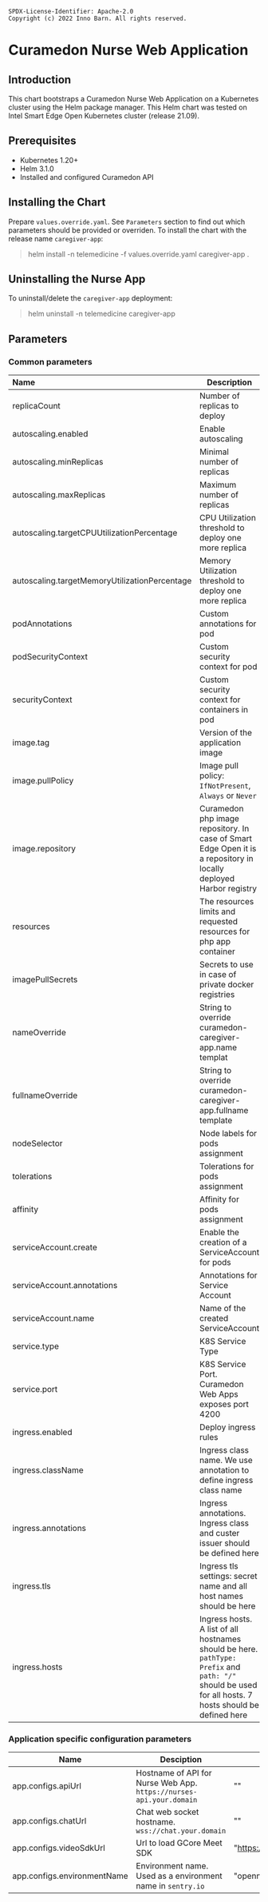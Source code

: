 ```text
SPDX-License-Identifier: Apache-2.0
Copyright (c) 2022 Inno Barn. All rights reserved.
```
# Curamedon Nurse Web Application
## Introduction
This chart bootstraps a Curamedon Nurse Web Application on a Kubernetes cluster using the Helm package manager.
This Helm chart was tested on Intel Smart Edge Open Kubernetes cluster (release 21.09).
## Prerequisites
- Kubernetes 1.20+
- Helm 3.1.0
- Installed and configured Curamedon API

## Installing the Chart
Prepare `values.override.yaml`. See `Parameters` section to find out which parameters
should be provided or overriden. To install the chart with the release name `caregiver-app`:

> helm install -n telemedicine -f values.override.yaml caregiver-app .

## Uninstalling the Nurse App
To uninstall/delete the `caregiver-app` deployment:

> helm uninstall -n telemedicine caregiver-app

## Parameters

### Common parameters
| Name                                          | Description                                                                                                                                            | Default                                                                                 |
|:----------------------------------------------|--------------------------------------------------------------------------------------------------------------------------------------------------------|-----------------------------------------------------------------------------------------|
| replicaCount                                  | Number of replicas to deploy                                                                                                                           | 1                                                                                       |
| autoscaling.enabled                           | Enable autoscaling                                                                                                                                     | false                                                                                   |
| autoscaling.minReplicas                       | Minimal number of replicas                                                                                                                             | 1                                                                                       |
| autoscaling.maxReplicas                       | Maximum number of replicas                                                                                                                             | 5                                                                                       |
| autoscaling.targetCPUUtilizationPercentage    | CPU Utilization threshold to deploy  one more replica                                                                                                  | 90                                                                                      |
| autoscaling.targetMemoryUtilizationPercentage | Memory Utilization threshold to deploy  one more replica                                                                                               | 80                                                                                      |
| podAnnotations                                | Custom annotations for pod                                                                                                                             | {}                                                                                      |
| podSecurityContext                            | Custom security context for pod                                                                                                                        | {}                                                                                      |
| securityContext                               | Custom security context for containers in pod                                                                                                          | {}                                                                                      |
| image.tag                                     | Version of the application image                                                                                                                       | 2.1.1                                                                                   |
| image.pullPolicy                              | Image pull policy: `IfNotPresent`, `Always` or `Never`                                                                                                 | IfNotPresent                                                                            |
| image.repository                              | Curamedon php image repository. In case of Smart Edge Open it is a repository in locally deployed Harbor registry                                      | ""                                                                                      |
| resources                                     | The resources limits and requested resources for php app container                                                                                     | {}                                                                                      |
| imagePullSecrets                              | Secrets to use in case of private docker registries                                                                                                    | []                                                                                      |
| nameOverride                                  | String to override curamedon-caregiver-app.name templat                                                                                                | ""                                                                                      |
| fullnameOverride                              | String to override curamedon-caregiver-app.fullname template                                                                                           | ""                                                                                      |
| nodeSelector                                  | Node labels for pods assignment                                                                                                                        | {}                                                                                      |
| tolerations                                   | Tolerations for pods assignment                                                                                                                        | []                                                                                      |
| affinity                                      | Affinity for pods assignment                                                                                                                           | {}                                                                                      |
| serviceAccount.create                         | Enable the creation of a ServiceAccount for pods                                                                                                       | true                                                                                    |
| serviceAccount.annotations                    | Annotations for Service Account                                                                                                                        | {}                                                                                      |
| serviceAccount.name                           | Name of the created ServiceAccount                                                                                                                     | "2"                                                                                     |
| service.type                                  | K8S Service Type                                                                                                                                       | "ClusterIP"                                                                             |
| service.port                                  | K8S Service Port. Curamedon Web Apps exposes port 4200                                                                                                 | 4200                                                                                    |
| ingress.enabled                               | Deploy ingress rules                                                                                                                                   | true                                                                                    |
| ingress.className                             | Ingress class name. We use annotation to define ingress class name                                                                                     | ""                                                                                      |
| ingress.annotations                           | Ingress annotations. Ingress class and custer issuer should be defined here                                                                            | { kubernetes.io/igress.class: nginx \ cert-manager.io/cluster-issuer: letsencrypt-prod} |
| ingress.tls                                   | Ingress tls settings: secret name and all host names should be here                                                                                    | [{ secretName: telemedicine-curamedon-caregivers-prod-tls-cert \ hosts: []}]            |
| ingress.hosts                                 | Ingress hosts. A list of all hostnames should be here. `pathType: Prefix` and `path: "/"` should be used for all hosts. 7 hosts should be defined here | []                                                                                      |

### Application specific configuration parameters
| Name                        | Desciption                                                          | Default                                     |
|-----------------------------|---------------------------------------------------------------------|---------------------------------------------|
| app.configs.apiUrl          | Hostname of API for Nurse Web App. `https://nurses-api.your.domain` | ""                                          |
| app.configs.chatUrl         | Chat web socket hostname. `wss://chat.your.domain`                  | ""                                          |
| app.configs.videoSdkUrl     | Url to load GCore Meet SDK                                          | "https://meet.econsult.lu/meetBridgeApi.js" |
| app.configs.environmentName | Environment name. Used as a environment name in `sentry.io`         | "openness"                                  |
